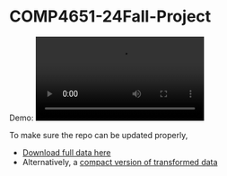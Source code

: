 # COMP4651-24Fall-Project

Demo:
<video src="https://github.com/user-attachments/assets/b3835360-d415-4ed3-8261-06dfbada9be3" autoplay loop controls>
  Your browser does not support the video tag.
</video>


To make sure the repo can be updated properly,
- [Download full data here](https://hkustconnect-my.sharepoint.com/:f:/g/personal/hwkwong_connect_ust_hk/Ek4N3hjOj6NOsohqaiFcoZsBZGOpwTmS3ny58cs43l6O9Q?e=KfsLvN)
- Alternatively, a [compact version of transformed data](https://hkustconnect-my.sharepoint.com/:x:/g/personal/hwkwong_connect_ust_hk/Ec0MeHXlWJdHvzt8aepxed8BYpSkjvhpKv1zLqSSTrBlHw?e=1oyETQ)
